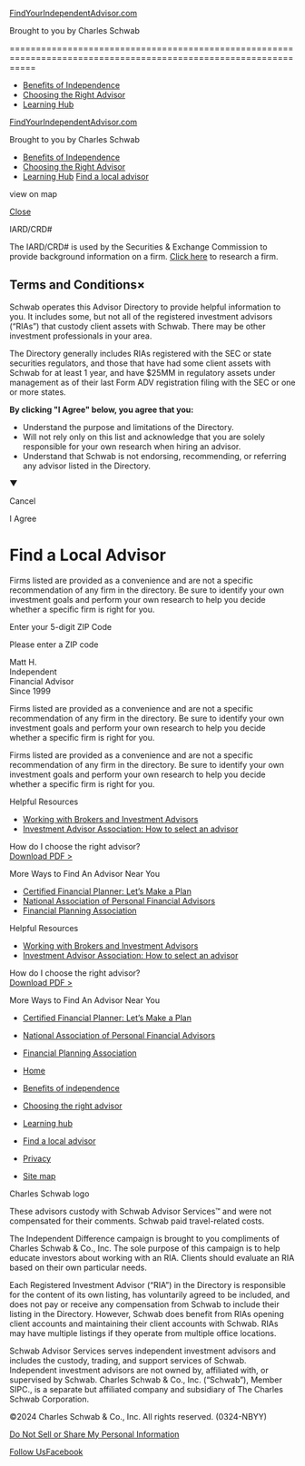 [FindYourIndependentAdvisor.com](https://www.findyourindependentadvisor.com/)

Brought to you by Charles Schwab


=================================================================================================================

* [Benefits of Independence](https://www.findyourindependentadvisor.com/benefits-of-independence.html)
* [Choosing the Right Advisor](https://www.findyourindependentadvisor.com/choosing-an-advisor.html)
* [Learning Hub](http://learninghub.findyourindependentadvisor.com/)

[](#mobile-menu)

[FindYourIndependentAdvisor.com](https://www.findyourindependentadvisor.com/)

Brought to you by Charles Schwab

* [Benefits of Independence](https://www.findyourindependentadvisor.com/benefits-of-independence.html)
* [Choosing the Right Advisor](https://www.findyourindependentadvisor.com/choosing-an-advisor.html)
* [Learning Hub](http://learninghub.findyourindependentadvisor.com/)
[Find a local advisor](https://www.findyourindependentadvisor.com/FindAdvisor/)

view on map

[Close](javascript:void(0);)

IARD/CRD#

The IARD/CRD# is used by the Securities & Exchange Commission to provide background information on a firm. [Click here](http://www.adviserinfo.sec.gov/IAPD/Content/Search/iapd_Search.aspx) to research a firm.

Terms and Conditions×
---------------------

Schwab operates this Advisor Directory to provide helpful information to you. It includes some, but not all of the registered investment advisors (“RIAs”) that custody client assets with Schwab. There may be other investment professionals in your area.

The Directory generally includes RIAs registered with the SEC or state securities regulators, and those that have had some client assets with Schwab for at least 1 year, and have $25MM in regulatory assets under management as of their last Form ADV registration filing with the SEC or one or more states.

**By clicking "I Agree" below, you agree that you:**

* Understand the purpose and limitations of the Directory.
* Will not rely only on this list and acknowledge that you are solely responsible for your own research when hiring an advisor.
* Understand that Schwab is not endorsing, recommending, or referring any advisor listed in the Directory.

▼

Cancel

I Agree

Find a Local Advisor
====================

Firms listed are provided as a convenience and are not a specific recommendation of any firm in the directory. Be sure to identify your own investment goals and perform your own research to help you decide whether a specific firm is right for you.

Enter your 5-digit ZIP Code

Please enter a ZIP code

Matt H.  
Independent  
Financial Advisor  
Since 1999

Firms listed are provided as a convenience and are not a specific recommendation of any firm in the directory. Be sure to identify your own investment goals and perform your own research to help you decide whether a specific firm is right for you.

Firms listed are provided as a convenience and are not a specific recommendation of any firm in the directory. Be sure to identify your own investment goals and perform your own research to help you decide whether a specific firm is right for you.

Helpful Resources

* [Working with Brokers and Investment Advisors](http://investor.gov/researching-managing-investments/working-brokers-investment-advisers)
* [Investment Advisor Association: How to select an advisor](https://www.investmentadviser.org/for-investors/select-an-adviser)

How do I choose the right advisor?  
[Download PDF >](https://www.findyourindependentadvisor.com/FindAdvisor/Content/Documents/MKT91806-00_511789.pdf)

More Ways to Find An Advisor Near You

* [Certified Financial Planner: Let’s Make a Plan](http://www.letsmakeaplan.org/)
* [National Association of Personal Financial Advisors](http://www.napfa.org/)
* [Financial Planning Association](http://www.plannersearch.org/pages/home.aspx)

Helpful Resources

* [Working with Brokers and Investment Advisors](http://investor.gov/researching-managing-investments/working-brokers-investment-advisers)
* [Investment Advisor Association: How to select an advisor](https://www.investmentadviser.org/for-investors/select-an-adviser)

How do I choose the right advisor?  
[Download PDF >](https://www.findyourindependentadvisor.com/FindAdvisor/Content/Documents/MKT91806-00_511789.pdf)

More Ways to Find An Advisor Near You

* [Certified Financial Planner: Let’s Make a Plan](http://www.letsmakeaplan.org/)
* [National Association of Personal Financial Advisors](http://www.napfa.org/)
* [Financial Planning Association](http://www.plannersearch.org/pages/home.aspx)

* [Home](https://www.findyourindependentadvisor.com/)
* [Benefits of independence](https://www.findyourindependentadvisor.com/benefits-of-independence.html)
* [Choosing the right advisor](https://www.findyourindependentadvisor.com/choosing-an-advisor.html)
* [Learning hub](http://learninghub.findyourindependentadvisor.com/)
* [Find a local advisor](https://www.findyourindependentadvisor.com/FindAdvisor/)
* [Privacy](https://www.findyourindependentadvisor.com/privacy-policy.html)
* [Site map](https://www.findyourindependentadvisor.com/FindAdvisor/FindAnAdvisor/SiteMap)

Charles Schwab logo

These advisors custody with Schwab Advisor Services™ and were not compensated for their comments. Schwab paid travel-related costs.

The Independent Difference campaign is brought to you compliments of Charles Schwab & Co., Inc. The sole purpose of this campaign is to help educate investors about working with an RIA. Clients should evaluate an RIA based on their own particular needs.

Each Registered Investment Advisor (“RIA”) in the Directory is responsible for the content of its own listing, has voluntarily agreed to be included, and does not pay or receive any compensation from Schwab to include their listing in the Directory. However, Schwab does benefit from RIAs opening client accounts and maintaining their client accounts with Schwab. RIAs may have multiple listings if they operate from multiple office locations.

Schwab Advisor Services serves independent investment advisors and includes the custody, trading, and support services of Schwab. Independent investment advisors are not owned by, affiliated with, or supervised by Schwab. Charles Schwab & Co., Inc. (“Schwab”), Member SIPC., is a separate but affiliated company and subsidiary of The Charles Schwab Corporation.

©2024 Charles Schwab & Co., Inc. All rights reserved. (0324-NBYY)

[Do Not Sell or Share My Personal Information](javascript:void(0);)

[Follow UsFacebook](https://www.facebook.com/FindYourIndependentAdvisor)